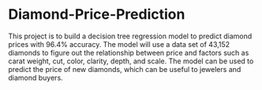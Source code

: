 # Diamond-Price-Prediction

This project is to build a decision tree regression model to predict diamond prices with 96.4% accuracy. The model will use a data set of 43,152 diamonds to figure out the relationship between price and factors such as carat weight, cut, color, clarity, depth, and scale. The model can be used to predict the price of new diamonds, which can be useful to jewelers and diamond buyers.
